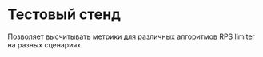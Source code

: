 # Тестовый стенд

Позволяет высчитывать метрики для различных алгоритмов RPS limiter на разных сценариях.
